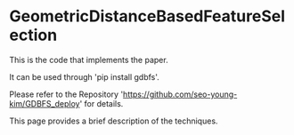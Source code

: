 # GeometricDistanceBasedFeatureSelection
This is the code that implements the paper.

It can be used through 'pip install gdbfs'.

Please refer to the Repository 'https://github.com/seo-young-kim/GDBFS_deploy' for details.

This page provides a brief description of the techniques.
